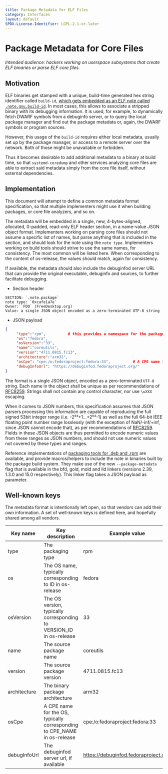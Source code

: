```yaml
---
title: Package Metadata for ELF Files
category: Interfaces
layout: default
SPDX-License-Identifier: LGPL-2.1-or-later
---
```


# Package Metadata for Core Files

*Intended audience: hackers working on userspace subsystems that create ELF binaries
or parse ELF core files.*

## Motivation

ELF binaries get stamped with a unique, build-time generated hex string identifier called
`build-id`, [which gets embedded as an ELF note called `.note.gnu.build-id`](https://fedoraproject.org/wiki/Releases/FeatureBuildId).
In most cases, this allows to associate a stripped binary with its debugging information.
It is used, for example, to dynamically fetch DWARF symbols from a debuginfo server, or
to query the local package manager and find out the package metadata or, again, the DWARF
symbols or program sources.

However, this usage of the `build-id` requires either local metadata, usually set up by
the package manager, or access to a remote server over the network. Both of those might
be unavailable or forbidden.

Thus it becomes desirable to add additional metadata to a binary at build time, so that
`systemd-coredump` and other services analyzing core files are able to extract said
metadata simply from the core file itself, without external dependencies.

## Implementation

This document will attempt to define a common metadata format specification, so that
multiple implementers might use it when building packages, or core file analyzers, and
so on.

The metadata will be embedded in a single, new, 4-bytes-aligned, allocated, 0-padded,
read-only ELF header section, in a name-value JSON object format. Implementers working on parsing
core files should not assume a specific list of names, but parse anything that is included
in the section, and should look for the note using the `note type`. Implementers working on
build tools should strive to use the same names, for consistency. The most common will be
listed here. When corresponding to the content of os-release, the values should match, again for consistency.

If available, the metadata should also include the debuginfod server URL that can provide
the original executable, debuginfo and sources, to further facilitate debugging.

* Section header

```
SECTION: `.note.package`
note type: `0xcafe1a7e`
Owner: `FDO` (FreeDesktop.org)
Value: a single JSON object encoded as a zero-terminated UTF-8 string
```

* JSON payload

```json
{
     "type":"rpm",          # this provides a namespace for the package+package-version fields
     "os":"fedora",
     "osVersion":"33",
     "name":"coreutils",
     "version":"4711.0815.fc13",
     "architecture":"arm32",
     "osCpe": "cpe:/o:fedoraproject:fedora:33",          # A CPE name for the operating system, `CPE_NAME` from os-release is a good default
     "debugInfoUrl": "https://debuginfod.fedoraproject.org/"
}
```

The format is a single JSON object, encoded as a zero-terminated `UTF-8` string.
Each name in the object shall be unique as per recommendations of
[RFC8259](https://datatracker.ietf.org/doc/html/rfc8259#section-4). Strings shall
not contain any control character, nor use `\uXXX` escaping.

When it comes to JSON numbers, this specification assumes that JSON parsers
processing this information are capable of reproducing the full signed 53bit
integer range (i.e. -2⁵³+1…+2⁵³-1) as well as the full 64-bit IEEE floating
point number range losslessly (with the exception of NaN/-inf/+inf, since JSON
cannot encode that), as per recommendations of
[RFC8259](https://datatracker.ietf.org/doc/html/rfc8259#page-8). Fields in
these JSON objects are thus permitted to encode numeric values from these
ranges as JSON numbers, and should not use numeric values not covered by these
types and ranges.

Reference implementations of [packaging tools for .deb and .rpm](https://github.com/systemd/package-notes)
are available, and provide macros/helpers to include the note in binaries built
by the package build system. They make use of the new `--package-metadata` flag that
is available in the bfd, gold, mold and lld linkers (versions 2.39, 1.3.0 and 15.0
respectively). This linker flag takes a JSON payload as parameter.

## Well-known keys

The metadata format is intentionally left open, so that vendors can add their own information.
A set of well-known keys is defined here, and hopefully shared among all vendors.

| Key name     | Key description                                                          | Example value                         |
|--------------|--------------------------------------------------------------------------|---------------------------------------|
| type         | The packaging type                                                       | rpm                                   |
| os           | The OS name, typically corresponding to ID in os-release                 | fedora                                |
| osVersion    | The OS version, typically corresponding to VERSION_ID in os-release      | 33                                    |
| name         | The source package name                                                  | coreutils                             |
| version      | The source package version                                               | 4711.0815.fc13                        |
| architecture | The binary package architecture                                          | arm32                                 |
| osCpe        | A CPE name for the OS, typically corresponding to CPE_NAME in os-release | cpe:/o:fedoraproject:fedora:33        |
| debugInfoUrl | The debuginfod server url, if available                                  | https://debuginfod.fedoraproject.org/ |

